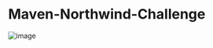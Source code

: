 # Maven-Northwind-Challenge

![image](https://github.com/user-attachments/assets/ad160faf-06c7-443b-b880-7477e86c8f22)
